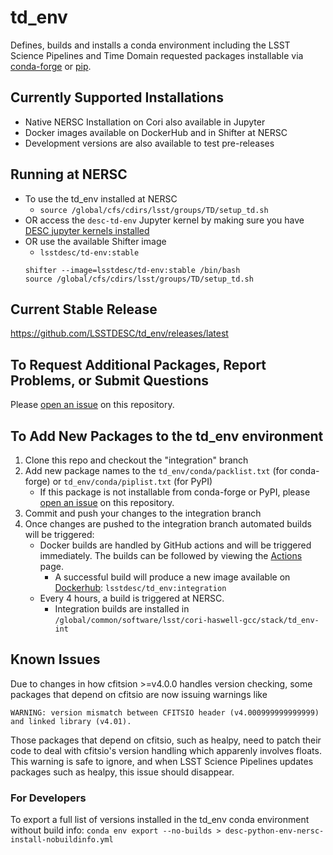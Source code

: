 # td_env
Defines, builds and installs a conda environment including the LSST Science Pipelines and Time Domain requested packages installable via [conda-forge](https://github.com/LSSTDESC/td_env/blob/main/conda/packlist.txt) or [pip](https://github.com/LSSTDESC/td_env/blob/main/conda/piplist.txt). 

## Currently Supported Installations

* Native NERSC Installation on Cori also available in Jupyter
* Docker images available on DockerHub and in Shifter at NERSC
* Development versions are also available to test pre-releases

## Running at NERSC
* To use the td_env installed at NERSC
    * `source /global/cfs/cdirs/lsst/groups/TD/setup_td.sh`
* OR access the `desc-td-env` Jupyter kernel by making sure you have [DESC jupyter kernels installed](https://confluence.slac.stanford.edu/display/LSSTDESC/Using+Jupyter+at+NERSC#UsingJupyteratNERSC-setup)
* OR use the available Shifter image
    * `lsstdesc/td-env:stable`
    ```
    shifter --image=lsstdesc/td-env:stable /bin/bash 
    source /global/cfs/cdirs/lsst/groups/TD/setup_td.sh
    ```
    
## Current Stable Release
https://github.com/LSSTDESC/td_env/releases/latest

## To Request Additional Packages, Report Problems, or Submit Questions
Please [open an issue](https://github.com/LSSTDESC/td_env/issues) on this repository.

## To Add New Packages to the td_env environment 

1. Clone this repo and checkout the "integration" branch
2. Add new package names to the `td_env/conda/packlist.txt` (for conda-forge) or `td_env/conda/piplist.txt` (for PyPI)
    * If this package is not installable from conda-forge or PyPI, please [open an issue](https://github.com/LSSTDESC/td_env/issues) on this repository.
3. Commit and push your changes to the integration branch
4. Once changes are pushed to the integration branch automated builds will be triggered:
    * Docker builds are handled by GitHub actions and will be triggered immediately. The builds can be followed by viewing the [Actions](https://github.com/LSSTDESC/td_env/actions) page.
        * A successful build will produce a new image available on [Dockerhub](https://hub.docker.com/r/lsstdesc/td-env/tags): `lsstdesc/td_env:integration`
    * Every 4 hours, a build is triggered at NERSC. 
        * Integration builds are installed in `/global/common/software/lsst/cori-haswell-gcc/stack/td_env-int`

## Known Issues
Due to changes in how cfitsion >=v4.0.0 handles version checking, some packages that depend on cfitsio are now issuing warnings like
```
WARNING: version mismatch between CFITSIO header (v4.000999999999999) and linked library (v4.01).
```
Those packages that depend on cfitsio, such as healpy, need to patch their code to deal with cfitsio's version handling which apparenly involves floats.
This warning is safe to ignore, and when LSST Science Pipelines updates packages such as healpy, this issue should disappear.

### For Developers
To export a full list of versions installed in the td_env conda environment without build info: 
`conda env export --no-builds > desc-python-env-nersc-install-nobuildinfo.yml`
